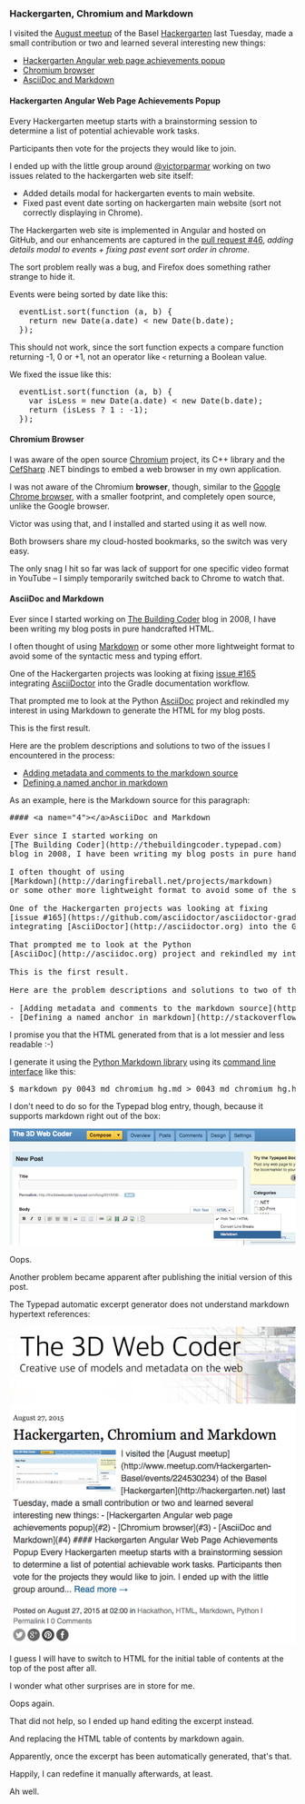 <head>
<title>The 3D Web Coder</title>
<meta http-equiv="Content-Type" content="text/html; charset=utf-8"/>
<link rel="stylesheet" type="text/css" href="3dwc.css"/>
<script src="run_prettify.js" type="text/javascript"></script>
<!--
<script src="https://google-code-prettify.googlecode.com/svn/loader/run_prettify.js" type="text/javascript"></script>
-->
</head>

<!---

#3dwebcoder #python #adskdevnetwrk #adsk #markdown #asciidoc
#gcal #caldav #cloud #googleapi #restapi
#nodejs #revitapi #mongodb #mongolab #heroku
#mongoosejs #expressjs
#milanojs
#3dwebaccel #prague #webgl #3dweb #a360
#au2015 #autocad #inventor #ah8 #cubeathens #developers
#aws #revitapi #jquery #handlebars #heroku
akn_include

-->


### Hackergarten, Chromium and Markdown

I visited the
[August meetup](http://www.meetup.com/Hackergarten-Basel/events/224530234) of the Basel
[Hackergarten](http://hackergarten.net) last Tuesday, made a small contribution or two and learned several interesting new things:

- [Hackergarten Angular web page achievements popup](#2)
- [Chromium browser](#3)
- [AsciiDoc and Markdown](#4)


#### <a name="2"></a>Hackergarten Angular Web Page Achievements Popup

Every Hackergarten meetup starts with a brainstorming session to determine a list of potential achievable work tasks.

Participants then vote for the projects they would like to join.

I ended up with the little group around [@victorparmar](https://github.com/victorparmar) working on two issues related to the hackergarten web site itself:

- Added details modal for hackergarten events to main website.
- Fixed past event date sorting on hackergarten main website (sort not correctly displaying in Chrome).

The Hackergarten web site is implemented in Angular and hosted on GitHub, and our enhancements are captured in the
[pull request #46](https://github.com/hackergarten/hackergarten.github.io/pull/46), *adding details modal to events + fixing past event sort order in chrome*.

The sort problem really was a bug, and Firefox does something rather strange to hide it.

Events were being sorted by date like this:

<pre class="prettyprint">
  eventList.sort(function (a, b) {
    return new Date(a.date) < new Date(b.date);
  });
</pre>

This should not work, since the sort function expects a compare function returning -1, 0 or +1, not an operator like `<` returning a Boolean value.

We fixed the issue like this:

<pre class="prettyprint">
  eventList.sort(function (a, b) {
    var isLess = new Date(a.date) < new Date(b.date);
    return (isLess ? 1 : -1);
  });
</pre>



#### <a name="3"></a>Chromium Browser

I was aware of the open source [Chromium](https://www.chromium.org) project, its C++ library and the [CefSharp](https://github.com/cefsharp/CefSharp) .NET bindings to embed a web browser in my own application.

I was not aware of the Chromium **browser**, though, similar to the [Google Chrome browser](http://www.google.com/chrome), with a smaller footprint, and completely open source, unlike the Google browser.

Victor was using that, and I installed and started using it as well now.

Both browsers share my cloud-hosted bookmarks, so the switch was very easy.

The only snag I hit so far was lack of support for one specific video format in YouTube &ndash; I simply temporarily switched back to Chrome to watch that.


#### <a name="4"></a>AsciiDoc and Markdown

Ever since I started working on
[The Building Coder](http://thebuildingcoder.typepad.com)
blog in 2008, I have been writing my blog posts in pure handcrafted HTML.

I often thought of using
[Markdown](http://daringfireball.net/projects/markdown)
or some other more lightweight format to avoid some of the syntactic mess and typing effort.

One of the Hackergarten projects was looking at fixing
[issue #165](https://github.com/asciidoctor/asciidoctor-gradle-plugin/issues/166)
integrating [AsciiDoctor](http://asciidoctor.org) into the Gradle documentation workflow.

That prompted me to look at the Python
[AsciiDoc](http://asciidoc.org) project and rekindled my interest in using Markdown to generate the HTML for my blog posts.

This is the first result.

Here are the problem descriptions and solutions to two of the issues I encountered in the process:

- [Adding metadata and comments to the markdown source](http://stackoverflow.com/questions/4823468/store-comments-in-markdown-syntax)
- [Defining a named anchor in markdown](http://stackoverflow.com/questions/5319754/cross-reference-named-anchor-in-markdown)

As an example, here is the Markdown source for this paragraph:

<pre class="prettyprint">
#### &lt;a name="4"&gt;&lt;/a&gt;AsciiDoc and Markdown

Ever since I started working on
[The Building Coder](http://thebuildingcoder.typepad.com)
blog in 2008, I have been writing my blog posts in pure handcrafted HTML.

I often thought of using
[Markdown](http://daringfireball.net/projects/markdown)
or some other more lightweight format to avoid some of the syntactic mess and typing effort.

One of the Hackergarten projects was looking at fixing
[issue #165](https://github.com/asciidoctor/asciidoctor-gradle-plugin/issues/166)
integrating [AsciiDoctor](http://asciidoctor.org) into the Gradle documentation workflow.

That prompted me to look at the Python
[AsciiDoc](http://asciidoc.org) project and rekindled my interest in using Markdown to generate the HTML for my blog posts.

This is the first result.

Here are the problem descriptions and solutions to two of the issues I encountered in the process:

- [Adding metadata and comments to the markdown source](http://stackoverflow.com/questions/4823468/store-comments-in-markdown-syntax)
- [Defining a named anchor in markdown](http://stackoverflow.com/questions/5319754/cross-reference-named-anchor-in-markdown)
</pre>

I promise you that the HTML generated from that is a lot messier and less readable  :-)

I generate it using the [Python Markdown library](https://pythonhosted.org/Markdown) using its [command line interface](https://pythonhosted.org/Markdown/cli.html) like this:

<pre class="prettyprint">
$ markdown_py 0043_md_chromium_hg.md > 0043_md_chromium_hg.html
</pre>

I don't need to do so for the Typepad blog entry, though, because it supports markdown right out of the box:

<center>
<img src="img/typepad_markdown.png" alt="Typepad Markdown" width="600"/>
</center>

Oops.

Another problem became apparent after publishing the initial version of this post.

The Typepad automatic excerpt generator does not understand markdown hypertext references:

<center>
<img src="img/typepad_md_preview.png" alt="Typepad Markdown" width="600"/>
</center>

I guess I will have to switch to HTML for the initial table of contents at the top of the post after all.

I wonder what other surprises are in store for me.

Oops again.

That did not help, so I ended up hand editing the excerpt instead.

And replacing the HTML table of contents by markdown again.

Apparently, once the excerpt has been automatically generated, that's that.

Happily, I can redefine it manually afterwards, at least.

Ah well.
